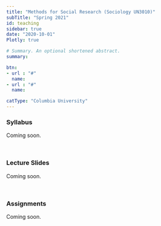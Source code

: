 ```yaml
---
title: "Methods for Social Research (Sociology UN3010)"
subTitle: "Spring 2021"
id: teaching
sidebar: true
date: "2020-10-01"
Plotly: true

# Summary. An optional shortened abstract.
summary:  

btn:
- url : "#"
  name: 
- url : "#"
  name: 

catType: "Columbia University"
---
```

### Syllabus

Coming soon.  


&nbsp;

### Lecture Slides

Coming soon.  


&nbsp;

### Assignments

Coming soon. 